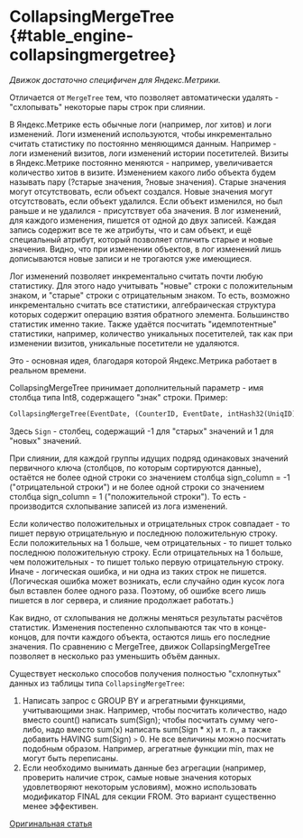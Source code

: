 # CollapsingMergeTree {#table_engine-collapsingmergetree}

*Движок достаточно специфичен для Яндекс.Метрики.*

Отличается от `MergeTree` тем, что позволяет автоматически удалять - "схлопывать" некоторые пары строк при слиянии.

В Яндекс.Метрике есть обычные логи (например, лог хитов) и логи изменений. Логи изменений используются, чтобы инкрементально считать статистику по постоянно меняющимся данным. Например - логи изменений визитов, логи изменений истории посетителей. Визиты в Яндекс.Метрике постоянно меняются - например, увеличивается количество хитов в визите. Изменением какого либо объекта будем называть пару (?старые значения, ?новые значения). Старые значения могут отсутствовать, если объект создался. Новые значения могут отсутствовать, если объект удалился. Если объект изменился, но был раньше и не удалился - присутствует оба значения. В лог изменений, для каждого изменения, пишется от одной до двух записей. Каждая запись содержит все те же атрибуты, что и сам объект, и ещё специальный атрибут, который позволяет отличить старые и новые значения. Видно, что при изменении объектов, в лог изменений лишь дописываются новые записи и не трогаются уже имеющиеся.

Лог изменений позволяет инкрементально считать почти любую статистику. Для этого надо учитывать "новые" строки с положительным знаком, и "старые" строки с отрицательным знаком. То есть, возможно инкрементально считать все статистики, алгебраическая структура которых содержит операцию взятия обратного элемента. Большинство статистик именно такие. Также удаётся посчитать "идемпотентные" статистики, например, количество уникальных посетителей, так как при изменении визитов, уникальные посетители не удаляются.

Это - основная идея, благодаря которой Яндекс.Метрика работает в реальном времени.

CollapsingMergeTree принимает дополнительный параметр - имя столбца типа Int8, содержащего "знак" строки. Пример:

``` sql
CollapsingMergeTree(EventDate, (CounterID, EventDate, intHash32(UniqID), VisitID), 8192, Sign)
```

Здесь `Sign` - столбец, содержащий -1 для "старых" значений и 1 для "новых" значений.

При слиянии, для каждой группы идущих подряд одинаковых значений первичного ключа (столбцов, по которым сортируются данные), остаётся не более одной строки со значением столбца sign_column = -1 ("отрицательной строки") и не более одной строки со значением столбца sign_column = 1 ("положительной строки"). То есть - производится схлопывание записей из лога изменений.

Если количество положительных и отрицательных строк совпадает - то пишет первую отрицательную и последнюю положительную строку.
Если положительных на 1 больше, чем отрицательных - то пишет только последнюю положительную строку.
Если отрицательных на 1 больше, чем положительных - то пишет только первую отрицательную строку.
Иначе - логическая ошибка, и ни одна из таких строк не пишется. (Логическая ошибка может возникать, если случайно один кусок лога был вставлен более одного раза. Поэтому, об ошибке всего лишь пишется в лог сервера, и слияние продолжает работать.)

Как видно, от схлопывания не должны меняться результаты расчётов статистик.
Изменения постепенно схлопываются так что в конце-концов, для почти каждого объекта, остаются лишь его последние значения.
По сравнению с MergeTree, движок CollapsingMergeTree позволяет в несколько раз уменьшить объём данных.

Существует несколько способов получения полностью "схлопнутых" данных из таблицы типа `CollapsingMergeTree`:

1.  Написать запрос с GROUP BY и агрегатными функциями, учитывающими знак. Например, чтобы посчитать количество, надо вместо count() написать sum(Sign); чтобы посчитать сумму чего-либо, надо вместо sum(x) написать sum(Sign \* x) и т. п., а также добавить HAVING sum(Sign) `>` 0. Не все величины можно посчитать подобным образом. Например, агрегатные функции min, max не могут быть переписаны.
2.  Если необходимо вынимать данные без агрегации (например, проверить наличие строк, самые новые значения которых удовлетворяют некоторым условиям), можно использовать модификатор FINAL для секции FROM. Это вариант существенно менее эффективен.

[Оригинальная статья](https://clickhouse.yandex/docs/ru/operations/table_engines/collapsingmergetree/) <!--hide-->
